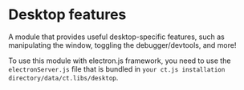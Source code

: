 # Desktop features

A module that provides useful desktop-specific features, such as manipulating the window, toggling the debugger/devtools, and more!

To use this module with electron.js framework, you need to use the `electronServer.js` file that is bundled in `your ct.js installation directory/data/ct.libs/desktop`.
